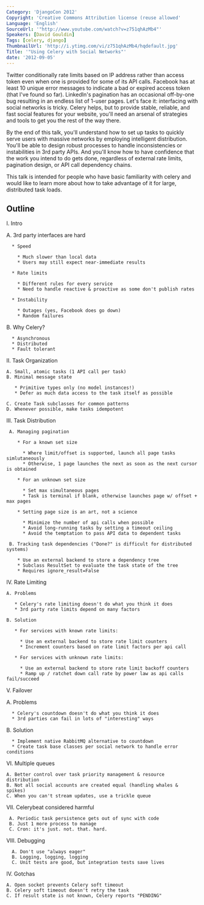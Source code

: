 ```yaml
---
Category: 'DjangoCon 2012'
Copyright: 'Creative Commons Attribution license (reuse allowed'
Language: 'English'
SourceUrl: '"http://www.youtube.com/watch?v=z751qhAzMb4"'
Speakers: [David Gouldin]
Tags: [celery, django]
ThumbnailUrl: 'http://i.ytimg.com/vi/z751qhAzMb4/hqdefault.jpg'
Title: '"Using Celery with Social Networks"'
date: '2012-09-05'
---
```

Twitter conditionally rate limits based on IP address rather than access token
even when one is provided for some of its API calls. Facebook has at least 10
unique error messages to indicate a bad or expired access token (that I've
found so far). LinkedIn's pagination has an occasional off-by-one bug
resulting in an endless list of 1-user pages. Let's face it: interfacing with
social networks is tricky. Celery helps, but to provide stable, reliable, and
fast social features for your website, you'll need an arsenal of strategies
and tools to get you the rest of the way there.

By the end of this talk, you'll understand how to set up tasks to quickly
serve users with massive networks by employing intelligent distribution.
You'll be able to design robust processes to handle inconsistencies or
instabilities in 3rd party APIs. And you'll know how to have confidence that
the work you intend to do gets done, regardless of external rate limits,
pagination design, or API call dependency chains.

This talk is intended for people who have basic familiarity with celery and
would like to learn more about how to take advantage of it for large,
distributed task loads.

## Outline

I. Intro

A. 3rd party interfaces are hard

    
      * Speed
    
        * Much slower than local data
        * Users may still expect near-immediate results
    
      * Rate limits
    
        * Different rules for every service
        * Need to handle reactive & proactive as some don't publish rates
    
      * Instability
    
        * Outages (yes, Facebook does go down)
        * Random failures
    

B. Why Celery?

    
      * Asynchronous
      * Distributed
      * Fault tolerant
    

II. Task Organization

    
    A. Small, atomic tasks (1 API call per task)
    B. Minimal message state
    
       * Primitive types only (no model instances!)
       * Defer as much data access to the task itself as possible
    
    C. Create Task subclasses for common patterns
    D. Whenever possible, make tasks idempotent
    

III. Task Distribution

    
     A. Managing pagination
    
        * For a known set size
    
          * Where limit/offset is supported, launch all page tasks simlutaneously
          * Otherwise, 1 page launches the next as soon as the next cursor is obtained
    
        * For an unknown set size
    
          * Set max simultaneous pages
          * Task is terminal if blank, otherwise launches page w/ offset + max pages
    
        * Setting page size is an art, not a science
    
          * Minimize the number of api calls when possible
          * Avoid long-running tasks by setting a timeout ceiling
          * Avoid the temptation to pass API data to dependent tasks
    
     B. Tracking task dependencies ("Done?" is difficult for distributed systems)
    
        * Use an external backend to store a dependency tree
        * Subclass ResultSet to evaluate the task state of the tree
        * Requires ignore_result=False
    

IV. Rate Limiting

    
    A. Problems
    
       * Celery's rate limiting doesn't do what you think it does
       * 3rd party rate limits depend on many factors
    
    B. Solution
    
       * For services with known rate limits:
    
         * Use an external backend to store rate limit counters
         * Increment counters based on rate limit factors per api call
    
       * For services with unknown rate limits:
    
         * Use an external backend to store rate limit backoff counters
         * Ramp up / ratchet down call rate by power law as api calls fail/succeed
    

V. Failover

A. Problems

    
      * Celery's countdown doesn't do what you think it does
      * 3rd parties can fail in lots of "interesting" ways
    

B. Solution

    
      * Implement native RabbitMQ alternative to countdown
      * Create task base classes per social network to handle error conditions
    

VI. Multiple queues

    
    A. Better control over task priority management & resource distribution
    B. Not all social accounts are created equal (handling whales & spikes)
    C. When you can't stream updates, use a trickle queue
    

VII. Celerybeat considered harmful

    
     A. Periodic task persistence gets out of sync with code
     B. Just 1 more process to manage
     C. Cron: it's just. not. that. hard.
    

VIII. Debugging

    
      A. Don't use "always eager"
      B. Logging, logging, logging
      C. Unit tests are good, but integration tests save lives
    

IV. Gotchas

    
    A. Open socket prevents Celery soft timeout
    B. Celery soft timeout doesn't retry the task
    C. If result state is not known, Celery reports "PENDING"
    

